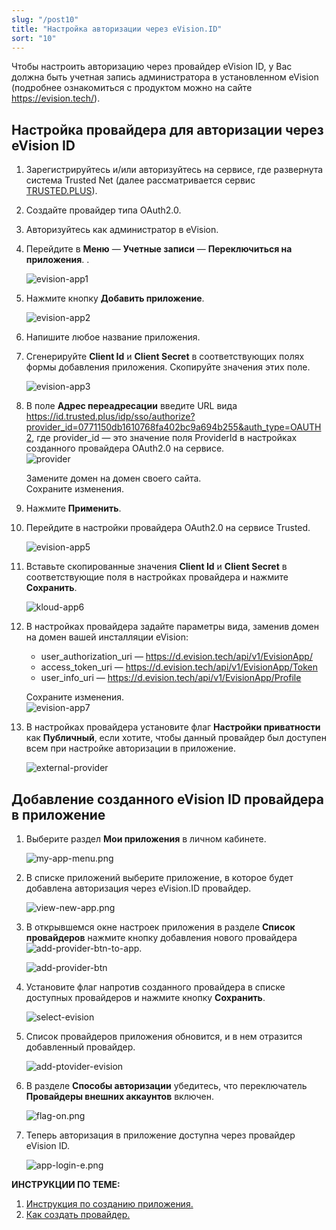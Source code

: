 ```yaml
---
slug: "/post10"
title: "Настройка авторизации через eVision.ID"
sort: "10"
---
```


Чтобы настроить авторизацию через провайдер eVision ID, у Вас должна быть учетная запись администратора в установленном eVision (подробнее ознакомиться с продуктом можно на сайте https://evision.tech/).

## Настройка провайдера для авторизации через eVision ID

1. Зарегистрируйтесь и/или авторизуйтесь на сервисе, где развернута система Trusted Net (далее рассматривается сервис [TRUSTED.PLUS](https://id.trusted.plus)).  
2. Создайте провайдер типа OAuth2.0.   
3. Авторизуйтесь как администратор в eVision.  
4. Перейдите в  **Меню** — **Учетные записи** — **Переключиться на приложения**.
.   
      
   ![evision-app1](./images/evision-app1.jpg "Приложения")
   
5.  Нажмите кнопку **Добавить приложение**.  
   
      ![evision-app2](./images/evision-app2.jpg "Добавление приложения")   

7. Напишите любое название приложения.
8. Сгенерируйте **Client Id**  и **Client Secret** в соответствующих полях формы добавления приложения. Скопируйте значения этих поле.

      ![evision-app3](./images/evision-app3.jpg "Настройки приложения")  

9.  В поле **Адрес переадресации** введите URL вида https://id.trusted.plus/idp/sso/authorize?provider_id=0771150db1610768fa402bc9a694b255&auth_type=OAUTH2,
      где provider_id — это значение поля ProviderId в настройках созданного провайдера OAuth2.0 на сервисе.        
      ![provider](./images/providerid.jpg "ProviderID")  

      Замените домен на домен своего сайта.  
      Сохраните изменения.  
10.  Нажмите **Применить**.
    
11. Перейдите в настройки провайдера OAuth2.0 на сервисе Trusted.  
    
    ![evision-app5](./images/evision-app5.jpg "Настройки провайдера Trusted")  

12. Вставьте скопированные значения **Client Id**  и **Client Secret** в соответствующие поля в настройках провайдера  и нажмите **Сохранить**.  
    
    ![kloud-app6](./images/kloud-app6.jpg "Настройки авторизации провайдера")  

13. В настройках провайдера задайте параметры вида, заменив домен на домен вашей инсталляции eVision:   
      - user_authorization_uri — https://d.evision.tech/api/v1/EvisionApp/  
      - access_token_uri — https://d.evision.tech/api/v1/EvisionApp/Token  
      - user_info_uri — https://d.evision.tech/api/v1/EvisionApp/Profile  

      Сохраните изменения.    
      ![evision-app7](./images/evision-app7.jpg "Настройки авторизации провайдера")  
 
14. В настройках провайдера установите флаг **Настройки приватности** как **Публичный**, если хотите, чтобы данный провайдер был доступен всем при настройке авторизации в приложение.  
    
    ![external-provider](./images/external-provider.jpg "Настройки приватности")   


##  Добавление созданного eVision ID провайдера в приложение
   
1.  Выберите раздел **Мои приложения** в личном кабинете.
   
      ![my-app-menu.png](./images/my-app-menu.png "Мои приложения")

2. В списке приложений выберите приложение, в которое будет добавлена авторизация через eVision.ID провайдер.
   
      ![view-new-app.png](./images/view-new-app.png "Список приложений")

3. В открывшемся окне настроек приложения в разделе **Список провайдеров** нажмите кнопку добавления нового провайдера ![add-provider-btn-to-app](./images/add-provider-btn-to-app.png "Кнопка добавления провайдера"). 
   
      ![add-provider-btn](./images/list-providers.png "Список подключенных провайдеров") 

4. Установите флаг напротив созданного провайдера в списке доступных провайдеров и нажмите кнопку **Сохранить**.
   
      ![select-evision](./images/select-evision.jpg "Список доступных провайдеров для добавления в приложение") 

5. Список провайдеров приложения обновится, и в нем отразится добавленный провайдер.

      ![add-ptovider-evision](./images/add-ptovider-evision.jpg "Список добавленных в приложение провайдеров")

6. В разделе **Способы авторизации** убедитесь, что переключатель **Провайдеры внешних аккаунтов** включен.

      ![flag-on.png](./images/flag-on.png "Включения флага авторизации через провайдеров внешних аккаунтов")

7. Теперь авторизация в приложение доступна через провайдер  eVision ID.
     
      ![app-login-e.png](./images/app-login-e.png "Форма авторизации в приложение")

**ИНСТРУКЦИИ ПО ТЕМЕ:**  

1. [Инструкция по созданию приложения.](https://docs.trusted.plus/04-v1.5/8-instructions/create-app)  
2. [Как создать провайдер.](https://docs.trusted.plus/04-v1.5/5-providers/providers)  